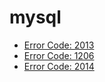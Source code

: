# mysql

* [Error Code: 2013](Error_Code_2013.md)
* [Error Code: 1206](Error_Code_1206.md)
* [Error Code: 2014](Error_Code_2014.md)